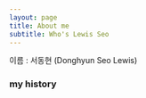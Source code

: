 ```yaml
---
layout: page
title: About me
subtitle: Who's Lewis Seo
---
```


이름 : 서동현 (Donghyun Seo Lewis)

### my history

<!-- To be honest, I'm having some trouble remembering right now, so why don't you just watch [my movie](http://en.wikipedia.org/wiki/The_Princess_Bride_%28film%29) and it will answer **all** your questions. -->


